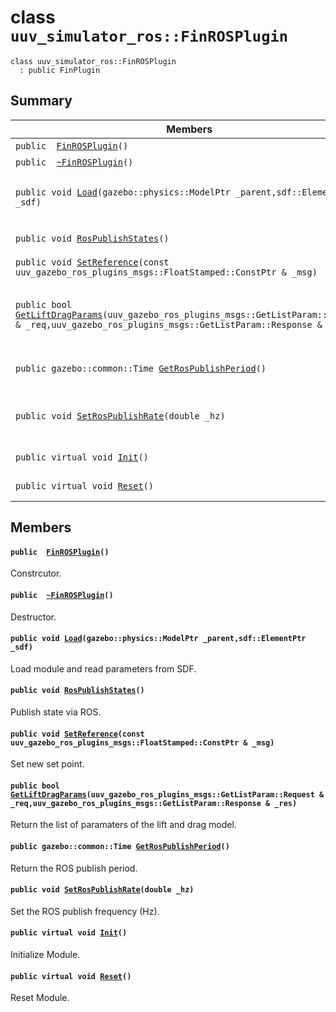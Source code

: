 # class `uuv_simulator_ros::FinROSPlugin` 

```
class uuv_simulator_ros::FinROSPlugin
  : public FinPlugin
```  

## Summary

 Members                        | Descriptions                                
--------------------------------|---------------------------------------------
`public  `[`FinROSPlugin`](#classuuv__simulator__ros_1_1_fin_r_o_s_plugin_1ab36ec9a6e6cf420763695f9e91cc155b)`()` | Constrcutor.
`public  `[`~FinROSPlugin`](#classuuv__simulator__ros_1_1_fin_r_o_s_plugin_1a424574c4b915a5af56a5c8daec47e626)`()` | Destructor.
`public void `[`Load`](#classuuv__simulator__ros_1_1_fin_r_o_s_plugin_1a0f70780cf0a115dc47cd4a21f6a62f60)`(gazebo::physics::ModelPtr _parent,sdf::ElementPtr _sdf)` | Load module and read parameters from SDF.
`public void `[`RosPublishStates`](#classuuv__simulator__ros_1_1_fin_r_o_s_plugin_1a2aa520188b885575965a7675f62d78c8)`()` | Publish state via ROS.
`public void `[`SetReference`](#classuuv__simulator__ros_1_1_fin_r_o_s_plugin_1a09703d436ca89cd2c7c75d110cdc5b7a)`(const uuv_gazebo_ros_plugins_msgs::FloatStamped::ConstPtr & _msg)` | Set new set point.
`public bool `[`GetLiftDragParams`](#classuuv__simulator__ros_1_1_fin_r_o_s_plugin_1ac5c561a272971295a1a0a2a79928732c)`(uuv_gazebo_ros_plugins_msgs::GetListParam::Request & _req,uuv_gazebo_ros_plugins_msgs::GetListParam::Response & _res)` | Return the list of paramaters of the lift and drag model.
`public gazebo::common::Time `[`GetRosPublishPeriod`](#classuuv__simulator__ros_1_1_fin_r_o_s_plugin_1aba957637565587cf7fc8114e951024a8)`()` | Return the ROS publish period.
`public void `[`SetRosPublishRate`](#classuuv__simulator__ros_1_1_fin_r_o_s_plugin_1a2ad58a55300e951a3a3f4b2d7dd61133)`(double _hz)` | Set the ROS publish frequency (Hz).
`public virtual void `[`Init`](#classuuv__simulator__ros_1_1_fin_r_o_s_plugin_1a3984861d97812ec447b20fd6edb90d26)`()` | Initialize Module.
`public virtual void `[`Reset`](#classuuv__simulator__ros_1_1_fin_r_o_s_plugin_1a423e0b46d5d38b327c6122ecd99665b4)`()` | Reset Module.

## Members

#### `public  `[`FinROSPlugin`](#classuuv__simulator__ros_1_1_fin_r_o_s_plugin_1ab36ec9a6e6cf420763695f9e91cc155b)`()` 

Constrcutor.

#### `public  `[`~FinROSPlugin`](#classuuv__simulator__ros_1_1_fin_r_o_s_plugin_1a424574c4b915a5af56a5c8daec47e626)`()` 

Destructor.

#### `public void `[`Load`](#classuuv__simulator__ros_1_1_fin_r_o_s_plugin_1a0f70780cf0a115dc47cd4a21f6a62f60)`(gazebo::physics::ModelPtr _parent,sdf::ElementPtr _sdf)` 

Load module and read parameters from SDF.

#### `public void `[`RosPublishStates`](#classuuv__simulator__ros_1_1_fin_r_o_s_plugin_1a2aa520188b885575965a7675f62d78c8)`()` 

Publish state via ROS.

#### `public void `[`SetReference`](#classuuv__simulator__ros_1_1_fin_r_o_s_plugin_1a09703d436ca89cd2c7c75d110cdc5b7a)`(const uuv_gazebo_ros_plugins_msgs::FloatStamped::ConstPtr & _msg)` 

Set new set point.

#### `public bool `[`GetLiftDragParams`](#classuuv__simulator__ros_1_1_fin_r_o_s_plugin_1ac5c561a272971295a1a0a2a79928732c)`(uuv_gazebo_ros_plugins_msgs::GetListParam::Request & _req,uuv_gazebo_ros_plugins_msgs::GetListParam::Response & _res)` 

Return the list of paramaters of the lift and drag model.

#### `public gazebo::common::Time `[`GetRosPublishPeriod`](#classuuv__simulator__ros_1_1_fin_r_o_s_plugin_1aba957637565587cf7fc8114e951024a8)`()` 

Return the ROS publish period.

#### `public void `[`SetRosPublishRate`](#classuuv__simulator__ros_1_1_fin_r_o_s_plugin_1a2ad58a55300e951a3a3f4b2d7dd61133)`(double _hz)` 

Set the ROS publish frequency (Hz).

#### `public virtual void `[`Init`](#classuuv__simulator__ros_1_1_fin_r_o_s_plugin_1a3984861d97812ec447b20fd6edb90d26)`()` 

Initialize Module.

#### `public virtual void `[`Reset`](#classuuv__simulator__ros_1_1_fin_r_o_s_plugin_1a423e0b46d5d38b327c6122ecd99665b4)`()` 

Reset Module.

